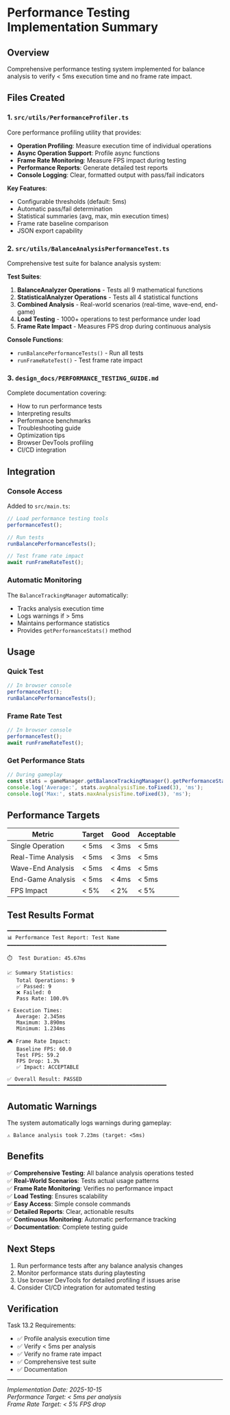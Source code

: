 # Performance Testing Implementation Summary

## Overview

Comprehensive performance testing system implemented for balance analysis to verify < 5ms execution time and no frame rate impact.

## Files Created

### 1. `src/utils/PerformanceProfiler.ts`

Core performance profiling utility that provides:

- **Operation Profiling**: Measure execution time of individual operations
- **Async Operation Support**: Profile async functions
- **Frame Rate Monitoring**: Measure FPS impact during testing
- **Performance Reports**: Generate detailed test reports
- **Console Logging**: Clear, formatted output with pass/fail indicators

**Key Features**:

- Configurable thresholds (default: 5ms)
- Automatic pass/fail determination
- Statistical summaries (avg, max, min execution times)
- Frame rate baseline comparison
- JSON export capability

### 2. `src/utils/BalanceAnalysisPerformanceTest.ts`

Comprehensive test suite for balance analysis system:

**Test Suites**:

1. **BalanceAnalyzer Operations** - Tests all 9 mathematical functions
2. **StatisticalAnalyzer Operations** - Tests all 4 statistical functions
3. **Combined Analysis** - Real-world scenarios (real-time, wave-end, end-game)
4. **Load Testing** - 1000+ operations to test performance under load
5. **Frame Rate Impact** - Measures FPS drop during continuous analysis

**Console Functions**:

- `runBalancePerformanceTests()` - Run all tests
- `runFrameRateTest()` - Test frame rate impact

### 3. `design_docs/PERFORMANCE_TESTING_GUIDE.md`

Complete documentation covering:

- How to run performance tests
- Interpreting results
- Performance benchmarks
- Troubleshooting guide
- Optimization tips
- Browser DevTools profiling
- CI/CD integration

## Integration

### Console Access

Added to `src/main.ts`:

```javascript
// Load performance testing tools
performanceTest();

// Run tests
runBalancePerformanceTests();

// Test frame rate impact
await runFrameRateTest();
```

### Automatic Monitoring

The `BalanceTrackingManager` automatically:

- Tracks analysis execution time
- Logs warnings if > 5ms
- Maintains performance statistics
- Provides `getPerformanceStats()` method

## Usage

### Quick Test

```javascript
// In browser console
performanceTest();
runBalancePerformanceTests();
```

### Frame Rate Test

```javascript
// In browser console
performanceTest();
await runFrameRateTest();
```

### Get Performance Stats

```javascript
// During gameplay
const stats = gameManager.getBalanceTrackingManager().getPerformanceStats();
console.log('Average:', stats.avgAnalysisTime.toFixed(3), 'ms');
console.log('Max:', stats.maxAnalysisTime.toFixed(3), 'ms');
```

## Performance Targets

| Metric             | Target | Good  | Acceptable |
| ------------------ | ------ | ----- | ---------- |
| Single Operation   | < 5ms  | < 3ms | < 5ms      |
| Real-Time Analysis | < 5ms  | < 3ms | < 5ms      |
| Wave-End Analysis  | < 5ms  | < 4ms | < 5ms      |
| End-Game Analysis  | < 5ms  | < 4ms | < 5ms      |
| FPS Impact         | < 5%   | < 2%  | < 5%       |

## Test Results Format

```
━━━━━━━━━━━━━━━━━━━━━━━━━━━━━━━━━━━━━━━━━━━━━━━━━━━━
📊 Performance Test Report: Test Name
━━━━━━━━━━━━━━━━━━━━━━━━━━━━━━━━━━━━━━━━━━━━━━━━━━━━

⏱️  Test Duration: 45.67ms

📈 Summary Statistics:
   Total Operations: 9
   ✅ Passed: 9
   ❌ Failed: 0
   Pass Rate: 100.0%

⚡ Execution Times:
   Average: 2.345ms
   Maximum: 3.890ms
   Minimum: 1.234ms

🎮 Frame Rate Impact:
   Baseline FPS: 60.0
   Test FPS: 59.2
   FPS Drop: 1.3%
   ✅ Impact: ACCEPTABLE

✅ Overall Result: PASSED
━━━━━━━━━━━━━━━━━━━━━━━━━━━━━━━━━━━━━━━━━━━━━━━━━━━━
```

## Automatic Warnings

The system automatically logs warnings during gameplay:

```
⚠️ Balance analysis took 7.23ms (target: <5ms)
```

## Benefits

✅ **Comprehensive Testing**: All balance analysis operations tested  
✅ **Real-World Scenarios**: Tests actual usage patterns  
✅ **Frame Rate Monitoring**: Verifies no performance impact  
✅ **Load Testing**: Ensures scalability  
✅ **Easy Access**: Simple console commands  
✅ **Detailed Reports**: Clear, actionable results  
✅ **Continuous Monitoring**: Automatic performance tracking  
✅ **Documentation**: Complete testing guide

## Next Steps

1. Run performance tests after any balance analysis changes
2. Monitor performance stats during playtesting
3. Use browser DevTools for detailed profiling if issues arise
4. Consider CI/CD integration for automated testing

## Verification

Task 13.2 Requirements:

- ✅ Profile analysis execution time
- ✅ Verify < 5ms per analysis
- ✅ Verify no frame rate impact
- ✅ Comprehensive test suite
- ✅ Documentation

---

_Implementation Date: 2025-10-15_  
_Performance Target: < 5ms per analysis_  
_Frame Rate Target: < 5% FPS drop_
